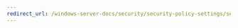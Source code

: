 ```yaml
---
redirect_url: /windows-server-docs/security/security-policy-settings/security-options/accounts-limit-local-account-use-of-blank-passwords-to-console-logon-only.md
---
```

